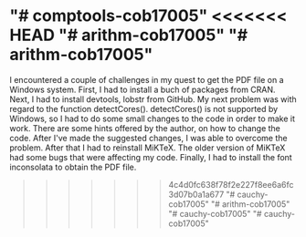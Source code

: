 "# comptools-cob17005" 
<<<<<<< HEAD
"# arithm-cob17005" 
"# arithm-cob17005" 
=======
I encountered a couple of challenges in my quest to get the PDF file on a Windows system. First, I had to install a buch of packages from CRAN. Next, I had to install devtools, lobstr from GitHub. My next problem was with regard to the function detectCores(). detectCores() is not supported by Windows, so I had to do some small changes to the code in order to make it work. There are some hints offered by the author, on how to change the code. After I've made the suggested changes, I was able to overcome the problem. After that I had to reinstall MiKTeX. The older version of MiKTeX had some bugs that were affecting my code. Finally, I had to install the font inconsolata to obtain the PDF file. 
>>>>>>> 4c4d0fc638f78f2e227f8ee6a6fc3d07b0a1a677
"# cauchy-cob17005" 
"# arithm-cob17005" 
"# cauchy-cob17005" 
"# cauchy-cob17005" 
